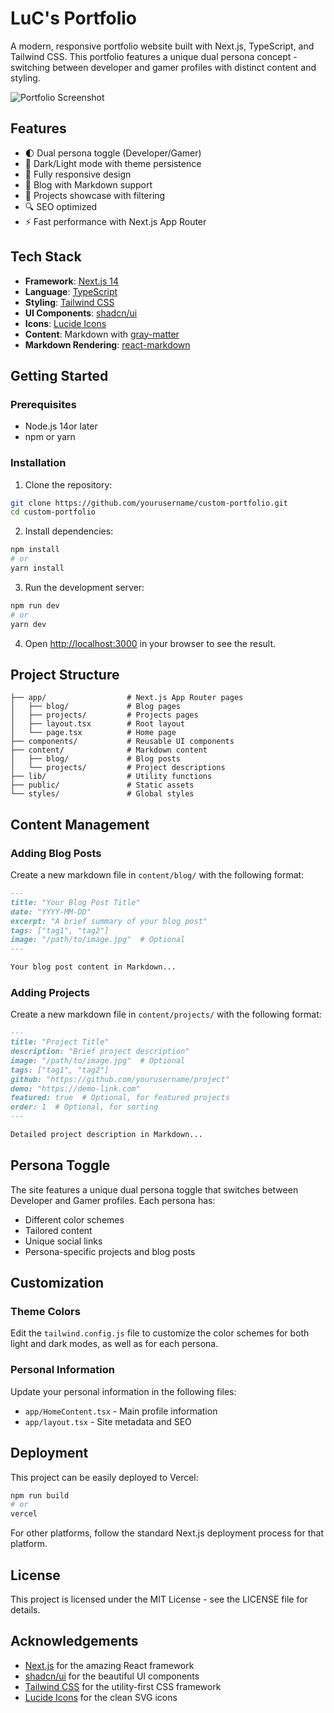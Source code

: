 # LuC's Portfolio

A modern, responsive portfolio website built with Next.js, TypeScript, and Tailwind CSS. This portfolio features a unique dual persona concept - switching between developer and gamer profiles with distinct content and styling.

![Portfolio Screenshot](public/ss1.png)

## Features

- 🌓 Dual persona toggle (Developer/Gamer)
- 🎨 Dark/Light mode with theme persistence
- 📱 Fully responsive design
- 📝 Blog with Markdown support
- 🚀 Projects showcase with filtering
- 🔍 SEO optimized
- ⚡ Fast performance with Next.js App Router

## Tech Stack

- **Framework**: [Next.js 14](https://nextjs.org/)
- **Language**: [TypeScript](https://www.typescriptlang.org/)
- **Styling**: [Tailwind CSS](https://tailwindcss.com/)
- **UI Components**: [shadcn/ui](https://ui.shadcn.com/)
- **Icons**: [Lucide Icons](https://lucide.dev/)
- **Content**: Markdown with [gray-matter](https://github.com/jonschlinkert/gray-matter)
- **Markdown Rendering**: [react-markdown](https://github.com/remarkjs/react-markdown)

## Getting Started

### Prerequisites

- Node.js 14or later
- npm or yarn

### Installation

1. Clone the repository:

```bash
git clone https://github.com/yourusername/custom-portfolio.git
cd custom-portfolio
```

2. Install dependencies:

```bash
npm install
# or
yarn install
```

3. Run the development server:

```bash
npm run dev
# or
yarn dev
```

4. Open [http://localhost:3000](http://localhost:3000) in your browser to see the result.

## Project Structure

```
├── app/                  # Next.js App Router pages
│   ├── blog/             # Blog pages
│   ├── projects/         # Projects pages
│   ├── layout.tsx        # Root layout
│   └── page.tsx          # Home page
├── components/           # Reusable UI components
├── content/              # Markdown content
│   ├── blog/             # Blog posts
│   └── projects/         # Project descriptions
├── lib/                  # Utility functions
├── public/               # Static assets
└── styles/               # Global styles
```

## Content Management

### Adding Blog Posts

Create a new markdown file in `content/blog/` with the following format:

```markdown
---
title: "Your Blog Post Title"
date: "YYYY-MM-DD"
excerpt: "A brief summary of your blog post"
tags: ["tag1", "tag2"]
image: "/path/to/image.jpg"  # Optional
---

Your blog post content in Markdown...
```

### Adding Projects

Create a new markdown file in `content/projects/` with the following format:

```markdown
---
title: "Project Title"
description: "Brief project description"
image: "/path/to/image.jpg"  # Optional
tags: ["tag1", "tag2"]
github: "https://github.com/yourusername/project"
demo: "https://demo-link.com"
featured: true  # Optional, for featured projects
order: 1  # Optional, for sorting
---

Detailed project description in Markdown...
```

## Persona Toggle

The site features a unique dual persona toggle that switches between Developer and Gamer profiles. Each persona has:

- Different color schemes
- Tailored content
- Unique social links
- Persona-specific projects and blog posts

## Customization

### Theme Colors

Edit the `tailwind.config.js` file to customize the color schemes for both light and dark modes, as well as for each persona.

### Personal Information

Update your personal information in the following files:
- `app/HomeContent.tsx` - Main profile information
- `app/layout.tsx` - Site metadata and SEO

## Deployment

This project can be easily deployed to Vercel:

```bash
npm run build
# or
vercel
```

For other platforms, follow the standard Next.js deployment process for that platform.

## License

This project is licensed under the MIT License - see the LICENSE file for details.

## Acknowledgements

- [Next.js](https://nextjs.org/) for the amazing React framework
- [shadcn/ui](https://ui.shadcn.com/) for the beautiful UI components
- [Tailwind CSS](https://tailwindcss.com/) for the utility-first CSS framework
- [Lucide Icons](https://lucide.dev/) for the clean SVG icons
